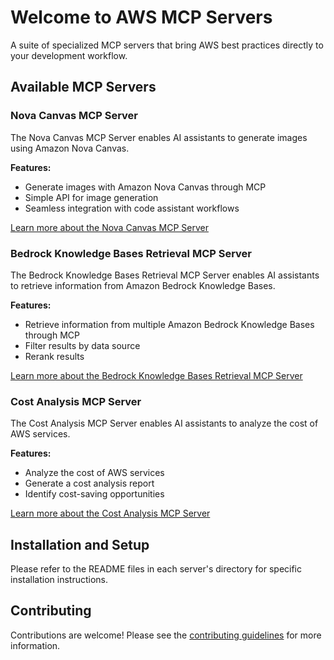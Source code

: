 # Welcome to AWS MCP Servers

A suite of specialized MCP servers that bring AWS best practices directly to your development workflow.

## Available MCP Servers

### Nova Canvas MCP Server

The Nova Canvas MCP Server enables AI assistants to generate images using Amazon Nova Canvas.

**Features:**

- Generate images with Amazon Nova Canvas through MCP
- Simple API for image generation
- Seamless integration with code assistant workflows

[Learn more about the Nova Canvas MCP Server](servers/nova-canvas-mcp-server.md)

### Bedrock Knowledge Bases Retrieval MCP Server

The Bedrock Knowledge Bases Retrieval MCP Server enables AI assistants to retrieve information from Amazon Bedrock Knowledge Bases.

**Features:**

- Retrieve information from multiple Amazon Bedrock Knowledge Bases through MCP
- Filter results by data source
- Rerank results

[Learn more about the Bedrock Knowledge Bases Retrieval MCP Server](servers/bedrock-kb-retrieval-mcp-server.md)

### Cost Analysis MCP Server

The Cost Analysis MCP Server enables AI assistants to analyze the cost of AWS services.

**Features:**

- Analyze the cost of AWS services
- Generate a cost analysis report
- Identify cost-saving opportunities

[Learn more about the Cost Analysis MCP Server](servers/cost-analysis-mcp-server.md)

## Installation and Setup

Please refer to the README files in each server's directory for specific installation instructions.

## Contributing

Contributions are welcome! Please see the [contributing guidelines](../CONTRIBUTING.md) for more information.
